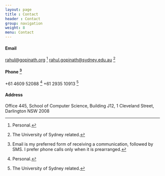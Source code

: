 ```yaml
---
layout: page
title : Contact
header : Contact
group: navigation
weight: 8
menu: Contact
---
```


#### Email
rahul@gopinath.org [^personal]
rahul.gopinath@sydney.edu.au [^unisydney]  

#### Phone [^note]

+61 4609 52088 [^personal]
+61 2935 10913 [^unisydney]

<!--+49 (159) 013-63611 [^personal]  
+49 (681) 302-70989 [^cispa]  -->

#### Address
<!--CISPA Helmholtz Center for Information Security  
Stuhlsatzenhaus 5, Saarland Informatics Campus  
66123 Saarbrücken, Germany  
<p/>  -->

Office 445, School of Computer Science, Building J12,
1 Cleveland Street,
Darlington NSW 2008

[^note]: Email is my preferred form of receiving a communication, followed by SMS. I prefer phone calls only when it is prearranged.
[^personal]: Personal.
[^unisydney]: The University of Sydney related.
